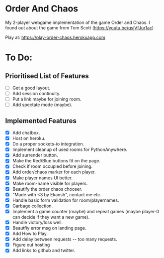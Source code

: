 # Order And Chaos
My 2-player webgame implementation of the game Order and Chaos. I found out about the game from Tom Scott (https://youtu.be/qsjVfJur1ac)

Play at: https://play-order-chaos.herokuapp.com

# To Do:

## Prioritised List of Features
- [ ] Get a good layout.
- [ ] Add session continuity.
- [ ] Put a link maybe for joining room.
- [ ] Add spectate mode (maybe).

## Implemented Features

- [x] Add chatbox.
- [x] Host on heroku.
- [x] Do a proper sockets-io integration.
- [x] Implement cleanup of used rooms for PythonAnywhere.
- [x] Add surrender button.
- [x] Make the Red/Blue buttons fit on the page. 
- [x] Check if room occupied before joining.
- [x] Add order/chaos marker for each player.
- [x] Make player names UI better.
- [x] Make room-name visible for players.
- [x] Beautify the order chaos chooser.
- [x] "Made with <3 by Ekansh", contact me etc.
- [x] Handle basic form validation for room/playernames.
- [x] Garbage collection.
- [x] Implement a game counter (maybe) and repeat games (maybe player-0 can decide if they want a new game).
- [x] Handle victory/loss well.
- [x] Beautfiy error msg on landing page.
- [x] Add How to Play.
- [x] Add delay between requests -- too many requests.
- [x] Figure out hosting
- [x] Add links to github and twitter.